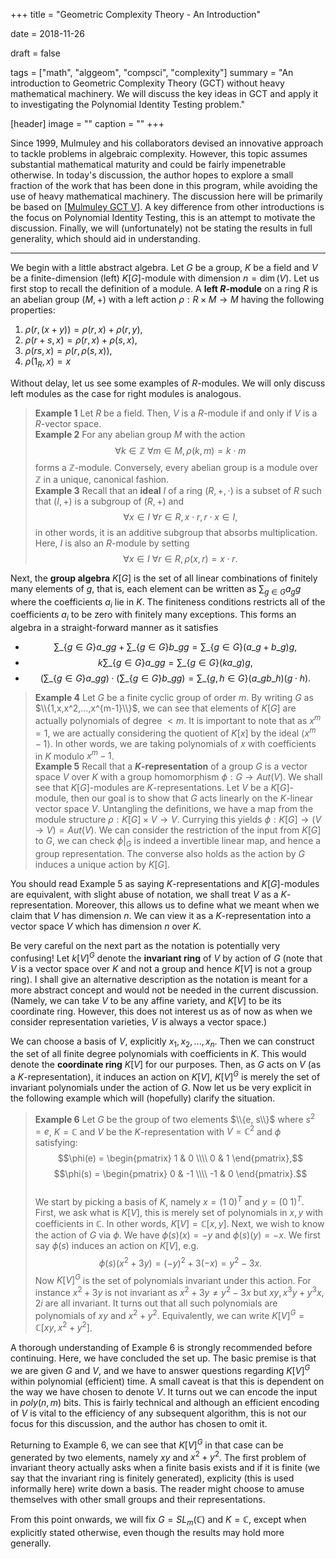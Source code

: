 +++
title = "Geometric Complexity Theory - An Introduction"

date = 2018-11-26

draft = false

tags = ["math", "alggeom", "compsci", "complexity"]
summary = "An introduction to Geometric Complexity Theory (GCT) without heavy mathematical machinery. We will discuss the key ideas in GCT and apply it to investigating the Polynomial Identity Testing problem."

[header]
image = ""
caption = ""
+++

Since 1999, Mulmuley and his collaborators devised an innovative approach to tackle problems in algebraic complexity. However, this topic assumes substantial mathematical maturity and could be fairly impenetrable otherwise. In today's discussion, the author hopes to explore a small fraction of the work that has been done in this program, while avoiding the use of heavy mathematical machinery. The discussion here will be primarily be based on \[[Mulmuley GCT V](https://arxiv.org/abs/1209.5993)\]. A key difference from other introductions is the focus on Polynomial Identity Testing, this is an attempt to motivate the discussion. Finally, we will (unfortunately) not be stating the results in full generality, which should aid in understanding.

---

We begin with a little abstract algebra. Let $G$ be a group, $K$ be a field and $V$ be a finite-dimension (left) $K[G]$-module with dimension $n = \dim(V)$. Let us first stop to recall the definition of a module. A **left $R$-module** on a ring $R$ is an abelian group $(M, +)$ with a left action $\rho : R \times M \to M$ having the following properties:

1. $\rho (r, (x + y)) = \rho (r, x) + \rho (r, y)$,
2. $\rho (r+s, x) = \rho (r, x) + \rho (s, x)$,
3. $\rho (rs, x) = \rho (r, \rho (s, x))$,
4. $\rho (1_R, x) = x$

Without delay, let us see some examples of $R$-modules. We will only discuss left modules as the case for right modules is analogous.

>**Example 1** Let $R$ be a field. Then, $V$ is a $R$-module if and only if $V$ is a $R$-vector space.
\
>**Example 2** For any abelian group $M$ with the action $$\forall k \in \mathbb{Z}\ \forall m \in M, \rho (k, m) = k\cdot m$$ forms a $\mathbb{Z}$-module. Conversely, every abelian group is a module over $\mathbb{Z}$ in a unique, canonical fashion.
\
>**Example 3** Recall that an **ideal** $I$ of a ring $(R, +, \cdot)$ is a subset of $R$ such that $(I, +)$ is a subgroup of $(R, +)$ and $$\forall x \in I\ \forall r \in R, x\cdot r, r\cdot x \in I,$$ in other words, it is an additive subgroup that absorbs multiplication. Here, $I$ is also an $R$-module by setting $$\forall x \in I\ \forall r \in R, \rho (x,r) = x\cdot r.$$


Next, the **group algebra** $K[G]$ is the set of all linear combinations of finitely many elements of $g$, that is, each element can be written as $\sum_{g \in G} a_g g$ where the coefficients $a_i$ lie in $K$. The finiteness conditions restricts all of the coefficients $a_i$ to be zero with finitely many exceptions. This forms an algebra in a straight-forward manner as it satisfies

* $$\sum\_\{g \in G\} a\_g g + \sum\_\{g \in G\} b\_g g =  \sum\_\{g \in G\} (a\_g+b\_g) g,$$
* $$k\sum\_\{g \in G\} a\_g g = \sum\_\{g \in G\} (ka\_g) g,$$
* $$(\sum\_\{g \in G\} a\_g g)\cdot (\sum\_\{g \in G\} b\_g g) = \sum\_\{g,h \in G\} (a\_gb\_h) (g\cdot h).$$

>**Example 4** Let $G$ be a finite cyclic group of order $m$. By writing $G$ as $\\{1,x,x^2,...,x^{m-1}\\}$, we can see that elements of $K[G]$ are actually polynomials of degree $< m$. It is important to note that as $x^m = 1$, we are actually considering the quotient of $K[x]$ by the ideal $\langle x^m - 1\rangle$. In other words, we are taking polynomials of $x$ with coefficients in $K$ modulo $x^m - 1$.
\
>**Example 5** Recall that a **$K$-representation** of a group $G$ is a vector space $V$ over $K$ with a group homomorphism $\phi : G \to Aut(V).$ We shall see that $K[G]$-modules are $K$-representations. Let $V$ be a $K[G]$-module, then our goal is to show that $G$ acts linearly on the $K$-linear vector space $V$. Untangling the definitions, we have a map from the module structure $\rho: K[G] \times V \to V$. Currying this yields $\phi: K[G] \to (V \to V) = Aut(V)$. We can consider the restriction of the input from $K[G]$ to $G$, we can check $\phi|_G$ is indeed a invertible linear map, and hence a group representation. The converse also holds as the action by $G$ induces a unique action by $K[G]$.

You should read Example 5 as saying $K$-representations and $K[G]$-modules are equivalent, with slight abuse of notation, we shall treat $V$ as a $K$-representation. Moreover, this allows us to define what we meant when we claim that $V$ has dimension $n$. We can view it as a $K$-representation into a vector space $V$ which has dimension $n$ over $K$. 

Be very careful on the next part as the notation is potentially very confusing! Let $k[V]^G$ denote the **invariant ring** of $V$ by action of $G$ (note that $V$ is a vector space over $K$ and not a group and hence $K[V]$ is not a group ring). I shall give an alternative description as the notation is meant for a more abstract concept and would not be needed in the current discussion. (Namely, we can take $V$ to be any affine variety, and $K[V]$ to be its coordinate ring. However, this does not interest us as of now as when we consider representation varieties, $V$ is always a vector space.) 

We can choose a basis of $V$, explicitly $x_1, x_2, ..., x_n$. Then we can construct the set of all finite degree polynomials with coefficients in $K$. This would denote the **coordinate ring** $K[V]$ for our purposes. Then, as $G$ acts on $V$ (as a $K$-representation), it induces an action on $K[V]$, $K[V]^G$ is merely the set of invariant polynomials under the action of $G$. Now let us be very explicit in the following example which will (hopefully) clarify the situation.

>**Example 6** Let $G$ be the group of two elements $\\{e, s\\}$ where $s^2 = e$, $K = \mathbb{C}$ and $V$ be the $K$-representation with $V = \mathbb{C}^2$ and $\phi$ satisfying:
\
>$$\phi(e) = \begin{pmatrix} 1 & 0 \\\\ 0 & 1 \end{pmatrix},$$
>$$\phi(s) = \begin{pmatrix} 0 & -1 \\\\ -1 & 0 \end{pmatrix}.$$
\
> We start by picking a basis of $K$, namely $x = (1\ 0)^T$ and $y = (0\ 1)^T$. First, we ask what is $K[V]$, this is merely set of polynomials in $x,y$ with coefficients in $\mathbb{C}$. In other words, $K[V] = \mathbb{C}[x,y]$. Next, we wish to know the action of $G$ via $\phi$. We have $\phi(s)(x) = -y$ and $\phi(s)(y) = -x$. We first say $\phi(s)$ induces an action on $K[V]$, e.g. $$\phi(s)(x^2 + 3y) = (-y)^2 + 3(-x) = y^2 - 3x.$$Now $K[V]^G$ is the set of polynomials invariant under this action. For instance $x^2 + 3y$ is not invariant as $x^2 + 3y \neq y^2 - 3x$ but $xy, x^3y + y^3x, 2i$ are all invariant. It turns out that all such polynomials are polynomials of $xy$ and $x^2 + y^2$. Equivalently, we can write $K[V]^G = \mathbb{C}[xy, x^2+y^2]$.

A thorough understanding of Example 6 is strongly recommended before continuing. Here, we have concluded the set up. The basic premise is that we are given $G$ and $V$, and we have to answer questions regarding $K[V]^G$ within polynomial (efficient) time. A small caveat is that this is dependent on the way we have chosen to denote $V$. It turns out we can encode the input in $poly(n,m)$ bits. This is fairly technical and although an efficient encoding of $V$ is vital to the efficiency of any subsequent algorithm, this is not our focus for this discussion, and the author has chosen to omit it.

Returning to Example 6, we can see that $K[V]^G$ in that case can be generated by two elements, namely $xy$ and $x^2 + y^2$. The first problem of invariant theory actually asks when a finite basis exists and if it is finite (we say that the invariant ring is finitely generated), explicity (this is used informally here) write down a basis. The reader might choose to amuse themselves with other small groups and their representations.

From this point onwards, we will fix $G = SL_m(\mathbb{C})$ and $K = \mathbb{C}$, except when explicitly stated otherwise, even though the results may hold more generally. 
